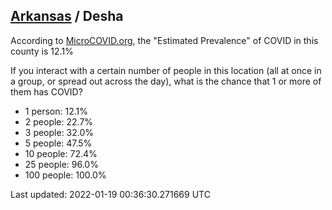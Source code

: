 
## [Arkansas](/united-states/arkansas) / Desha

According to [MicroCOVID.org](http://microcovid.org),
the "Estimated Prevalence" of COVID in this county is 12.1%

If you interact with a certain number of people in this location
(all at once in a group, or spread out across the day), what is the chance that
1 or more of them has COVID?

- 1 person: 12.1%
- 2 people: 22.7%
- 3 people: 32.0%
- 5 people: 47.5%
- 10 people: 72.4%
- 25 people: 96.0%
- 100 people: 100.0%

Last updated: 2022-01-19 00:36:30.271669 UTC
